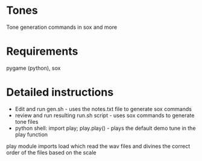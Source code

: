 # Tones

Tone generation commands in sox and more

# Requirements

pygame (python), sox

# Detailed instructions

- Edit and run gen.sh - uses the notes.txt file to generate sox commands
- review and run resulting run.sh script - uses sox commands to generate tone files
- python shell: import play; play.play() - plays the default demo tune in the play function

play module imports load which read the wav files and divines the correct order of the files based on the scale

